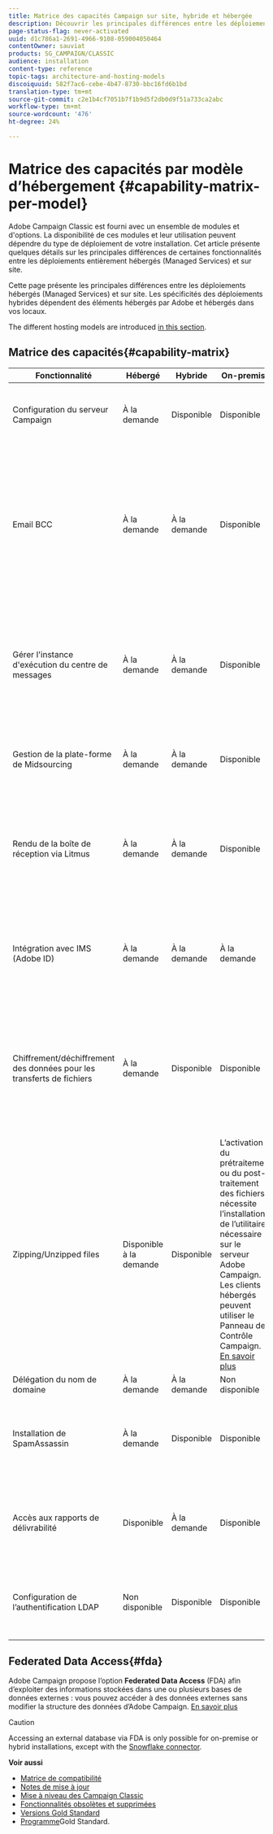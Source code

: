 ```yaml
---
title: Matrice des capacités Campaign sur site, hybride et hébergée
description: Découvrir les principales différences entre les déploiements hébergés et sur site
page-status-flag: never-activated
uuid: d1c786a1-2691-4966-9108-059004050464
contentOwner: sauviat
products: SG_CAMPAIGN/CLASSIC
audience: installation
content-type: reference
topic-tags: architecture-and-hosting-models
discoiquuid: 582f7ac6-cebe-4b47-8730-bbc16fd6b1bd
translation-type: tm+mt
source-git-commit: c2e1b4cf7051b7f1b9d5f2db0d9f51a733ca2abc
workflow-type: tm+mt
source-wordcount: '476'
ht-degree: 24%

---
```



# Matrice des capacités par modèle d’hébergement {#capability-matrix-per-model}

Adobe Campaign Classic est fourni avec un ensemble de modules et d&#39;options. La disponibilité de ces modules et leur utilisation peuvent dépendre du type de déploiement de votre installation. Cet article présente quelques détails sur les principales différences de certaines fonctionnalités entre les déploiements entièrement hébergés (Managed Services) et sur site.

Cette page présente les principales différences entre les déploiements hébergés (Managed Services) et sur site. Les spécificités des déploiements hybrides dépendent des éléments hébergés par Adobe et hébergés dans vos locaux.

The different hosting models are introduced [in this section](../../installation/using/hosting-models.md).

## Matrice des capacités{#capability-matrix}

| Fonctionnalité | Hébergé | Hybride | On-premise | Détails |
|-----------------------------------------------|------------------|-----------|---------------|-----------------------------------------------------------------------------------------------------------------------------------------------------------------------------------------------------------------------|
| Configuration du serveur Campaign | À la demande | Disponible | Disponible | Le fichier[de configuration du](../../installation/using/the-server-configuration-file.md)serveur ne peut être modifié que par Adobe pour les clients hébergés. |
| Email BCC | À la demande | À la demande | Disponible | Pour les architectures hébergées et hybrides, contactez le responsable de votre compte pour activer le contrôle de compte par courrier électronique. Pour les installations sur site, suivez les instructions de la documentation. [En savoir plus](../../installation/using/email-archiving.md) |
| Gérer l&#39;instance d&#39;exécution du centre de messages | À la demande | À la demande | Disponible | Pour les déploiements hébergés, certains paramètres, tels que la création d’utilisateurs sur instance d&#39;exécution, ne peuvent être effectués que par Adobe. [En savoir plus](../../message-center/using/about-transactional-messaging.md) |
| Gestion de la plate-forme de Midsourcing | À la demande | À la demande | Disponible | Les plateformes de midsourcing hébergées par Adobe ne peuvent être configurées que par Adobe. |
| Rendu de la boîte de réception via Litmus | À la demande | À la demande | Disponible | Vous avez besoin d&#39;un compte Litmus. Vous devez contacter l’Adobe pour obtenir les détails nécessaires ou effectuer la configuration du rendu de la boîte de réception. [En savoir plus](../../delivery/using/inbox-rendering.md) |
| Intégration avec IMS (Adobe ID) | À la demande | À la demande | À la demande | L&#39;approvisionnement IMS est effectué par Adobe. Cette intégration est une condition préalable pour les intégrations Adobe Experience Cloud. [En savoir plus](../../integrations/using/about-adobe-id.md) |
| Chiffrement/déchiffrement des données pour les transferts de fichiers | À la demande | Disponible | Disponible | L’activation du prétraitement ou du post-traitement des fichiers nécessite l’installation de l’utilitaire nécessaire sur le serveur Adobe Campaign. Les clients hébergés peuvent utiliser le Panneau de Contrôle Campaign. [En savoir plus](../../workflow/using/importing-data.md#unzipping-or-decrypting-a-file-before-processing) |
| Zipping/Unzipped files | Disponible à la demande | Disponible | L’activation du prétraitement ou du post-traitement des fichiers nécessite l’installation de l’utilitaire nécessaire sur le serveur Adobe Campaign. Les clients hébergés peuvent utiliser le Panneau de Contrôle Campaign. [En savoir plus](../../workflow/using/importing-data.md#unzipping-or-decrypting-a-file-before-processing) |
| Délégation du nom de domaine | À la demande | À la demande | Non disponible | [En savoir plus](https://helpx.adobe.com/fr/campaign/kb/domain-name-delegation.html) |
| Installation de SpamAssassin | À la demande | Disponible | Disponible | L&#39;installation de SpamAssassin nécessite la modification du fichier de configuration du serveur. [En savoir plus](../../delivery/using/spamassassin.md) |
| Accès aux rapports de délivrabilité | Disponible | À la demande | Disponible | Dans certains déploiements hybrides, les rapports de délivrabilité ne sont pas accessibles à partir de l’instance marketing. |
| Configuration de l’authentification LDAP | Non disponible | Disponible | Disponible | La configuration LDAP est uniquement possible pour les installations de type on-premise ou hybride. [En savoir plus](../../installation/using/connecting-through-ldap.md) |


## Federated Data Access{#fda}

Adobe Campaign propose l’option **Federated Data Access** (FDA) afin d’exploiter des informations stockées dans une ou plusieurs bases de données externes : vous pouvez accéder à des données externes sans modifier la structure des données d’Adobe Campaign. [En savoir plus](../../platform/using/about-fda.md)

>[!CAUTION]
>
>Accessing an external database via FDA is only possible for on-premise or hybrid installations, except with the [Snowflake connector](../../platform/using/specific-configuration-database.md#configure-access-to-snowflake).


**Voir aussi**

* [Matrice de compatibilité](../../rn/using/compatibility-matrix.md)
* [Notes de mise à jour](../../rn/using/latest-release.md)
* [Mise à niveau des Campaign Classic](../../rn/using/rn-overview.md)
* [Fonctionnalités obsolètes et supprimées](../../rn/using/deprecated-features.md)
* [Versions Gold Standard](../../rn/using/gold-standard.md)
* [Programme](https://helpx.adobe.com/fr/campaign/kb/gold-standard.html)Gold Standard.
